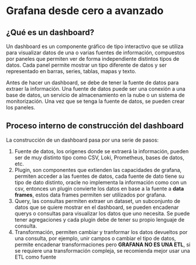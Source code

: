 # Grafana desde cero a avanzado

## ¿Qué es un dashboard?

Un dashboard es un componente gráfico de tipo interactivo que se utiliza para visualizar datos de una o varias fuentes de información, compuestos por paneles que permiten ver de forma independiente distintos tipos de datos. Cada panel permite mostrar un tipo diferente de datos y ser representado en barras, series, tablas, mapas y texto.

Antes de hacer un dashboard, se debe de tener la fuente de datos para extraer la información. Una fuente de datos puede ser una conexión a una base de datos, un servicio de almacenamiento en la nube o un sistema de monitorización. Una vez que se tenga la fuente de datos, se pueden crear los paneles.

## Proceso interno de construcción del dashboard

La construcción de un dashboard pasa por una serie de pasos:

1. Fuente de datos, los origenes donde se extraerá la información, pueden ser de muy distinto tipo como CSV, Loki, Prometheus, bases de datos, etc.
2. Plugin, son componentes que extienden las capacidades de grafana, permiten acceder a las fuentes de datos, cada fuente de dato tiene su tipo de dato distinto, oracle no implementa la información como con un csv, entonces un plugin convierte los datos en base a la fuente a **data frames**, estos data frames permiten ser utilizados por grafana.
3. Query, las consultas permiten extraer un dataset, un subconjunto de datos que se quiere mostrar en el dashboard, se pueden encadenar querys o consultas para visualizar los datos que uno necesita. Se puede tener agregaciones y cada plugin debe de tener su propio lenguaje de consulta.
4. Transformación, permiten cambiar y tranformar los datos devueltos por una consulta, por ejemplo, unir campos o cambiar el tipo de datos, permite encadenar transformaciones pero **GRAFANA NO ES UNA ETL**, si se requiere una transformación compleja, se recomienda mejor usar una ETL como fuente
